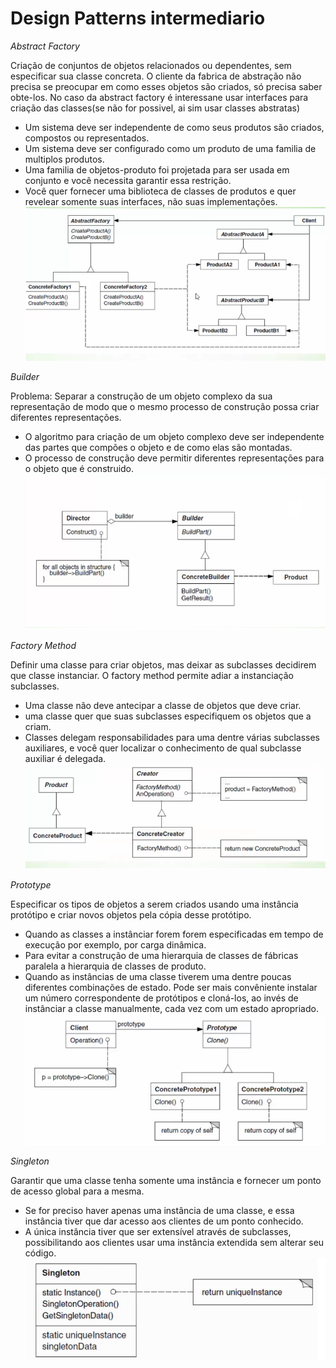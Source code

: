 # Design Patterns intermediario

*Abstract Factory*

Criação de conjuntos de objetos relacionados ou dependentes, sem especificar sua classe concreta. O cliente da fabrica de abstração não precisa se preocupar em como esses objetos são criados, só precisa saber obte-los.
No caso da abstract factory é interessane usar interfaces para criação das classes(se não for possivel, ai sim usar classes abstratas)
 - Um sistema deve ser independente de como seus produtos são criados, compostos ou representados.
 - Um sistema deve ser configurado como um produto de uma familia de multiplos produtos.
 - Uma familia de objetos-produto foi projetada para ser usada em conjunto e você necessita garantir essa restrição.
 - Você quer fornecer uma biblioteca de classes de produtos e quer revelear somente suas interfaces, não suas implementações.
![alt text](https://github.com/ATCamposs/Design-Patterns-intermediario/blob/master/images/abstract-factory.png?raw=true)

*Builder*

Problema: Separar a construção de um objeto complexo da sua representação de modo que o mesmo processo de construção possa criar diferentes representações.
 - O algoritmo para criação de um objeto complexo deve ser independente das partes que compões o objeto e de como elas são montadas.
 - O processo de construção deve permitir diferentes representações para o objeto que é construido.
![alt text](https://github.com/ATCamposs/Design-Patterns-intermediario/blob/master/images/builder.png?raw=true)

*Factory Method*

Definir uma classe para criar objetos, mas deixar as subclasses decidirem que classe instanciar. O factory method permite adiar a instanciação subclasses.
 - Uma classe não deve antecipar a classe de objetos que deve criar.
 - uma classe quer que suas subclasses especifiquem os objetos que a criam.
 - Classes delegam responsabilidades para uma dentre várias subclasses auxiliares, e você quer localizar o conhecimento de qual subclasse auxiliar é delegada.
 ![alt text](https://github.com/ATCamposs/Design-Patterns-intermediario/blob/master/images/factory-method.png?raw=true)

*Prototype*

Especificar os tipos de objetos a serem criados usando uma instância protótipo e criar novos objetos pela cópia desse protótipo.
 - Quando as classes a instânciar forem forem especificadas em tempo de execução por exemplo, por carga dinâmica.
 - Para evitar a construção de uma hierarquia de classes de fábricas paralela a hierarquia de classes de produto.
 - Quando as instâncias de uma classe tiverem uma dentre poucas diferentes combinações de estado. Pode ser mais convêniente instalar um número correspondente de protótipos e cloná-los, ao invés de instânciar a classe manualmente, cada vez com um estado apropriado.
 ![alt text](https://github.com/ATCamposs/Design-Patterns-intermediario/blob/master/images/prototype.png?raw=true)
 
 *Singleton*
 
 Garantir que uma classe tenha somente uma instância e fornecer um ponto de acesso global para a mesma.
  - Se for preciso haver apenas uma instância de uma classe, e essa instância tiver que dar acesso aos clientes de um ponto conhecido.
  - A única instância tiver que ser extensível através de subclasses, possibilitando aos clientes usar uma instância extendida sem alterar seu código.
 ![alt text](https://github.com/ATCamposs/Design-Patterns-intermediario/blob/master/images/singleton.png?raw=true)

